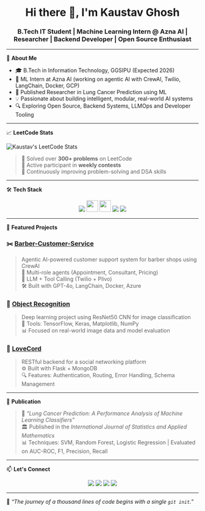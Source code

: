 <h1 align="center">Hi there 👋, I'm Kaustav Ghosh</h1>
<h3 align="center">B.Tech IT Student | Machine Learning Intern @ Azna AI | Researcher | Backend Developer | Open Source Enthusiast</h3>

---

🌟 **About Me**
- 🎓 B.Tech in Information Technology, GGSIPU (Expected 2026)
- 🤖 ML Intern at Azna AI (working on agentic AI with CrewAI, Twilio, LangChain, Docker, GCP)
- 🧠 Published Researcher in Lung Cancer Prediction using ML
- 💡 Passionate about building intelligent, modular, real-world AI systems
- 🔍 Exploring Open Source, Backend Systems, LLMOps and Developer Tooling

---

📈 **LeetCode Stats**

![Kaustav's LeetCode Stats](https://leetcard.jacoblin.cool/Luffy_812004?theme=dark&font=Baloo+Bhai&ext=contest)

> 🧠 Solved over **300+ problems** on LeetCode  
> 💪 Active participant in **weekly contests**  
> 🥇 Continuously improving problem-solving and DSA skills

---

🛠 **Tech Stack**

<p align="center">
  <!-- Languages -->
  <img src="https://skillicons.dev/icons?i=cpp,java,python,javascript" />
  
  <!-- ML Libraries -->
  <img src="https://cdn.jsdelivr.net/gh/devicons/devicon/icons/keras/keras-original.svg" height="30" />
  <img src="https://cdn.jsdelivr.net/gh/devicons/devicon/icons/scikit-learn/scikit-learn-original.svg" height="30" />

  <!-- Backend -->
  <img src="https://skillicons.dev/icons?i=flask,mongodb,mysql,docker,jenkins,aws,firebase" />

  <!-- DevOps & Tools -->
  <img src="https://skillicons.dev/icons?i=github,git,vscode,ngrok" />
</p>

---

📂 **Featured Projects**

### ✂️ [Barber-Customer-Service](https://github.com/kaustav812004/Barber-Customer-Service)
> Agentic AI-powered customer support system for barber shops using CrewAI  
> 🧠 Multi-role agents (Appointment, Consultant, Pricing)  
> 🧩 LLM + Tool Calling (Twilio + Plivo)  
> 🛠 Built with GPT-4o, LangChain, Docker, Azure

### 🧠 [Object Recognition](https://github.com/kaustav812004/Object-classification-using-ResNet50)
> Deep learning project using ResNet50 CNN for image classification  
> 🔬 Tools: TensorFlow, Keras, Matplotlib, NumPy  
> 📊 Focused on real-world image data and model evaluation

### 💌 [LoveCord](https://github.com/kaustav812004/lovecord-backend)
> RESTful backend for a social networking platform  
> ⚙️ Built with Flask + MongoDB  
> 🔍 Features: Authentication, Routing, Error Handling, Schema Management

---

📜 **Publication**
> 📰 *"Lung Cancer Prediction: A Performance Analysis of Machine Learning Classifiers"*  
> 🏛 Published in the *International Journal of Statistics and Applied Mathematics*  
> 📊 Techniques: SVM, Random Forest, Logistic Regression | Evaluated on AUC-ROC, F1, Precision, Recall

---

📫 **Let's Connect**

<p align="center">
  <a href="mailto:kaustav812004@gmail.com"><img src="https://img.shields.io/badge/Email-D14836?style=for-the-badge&logo=gmail&logoColor=white" /></a>
  <a href="https://linkedin.com/in/kaustav812004"><img src="https://img.shields.io/badge/LinkedIn-blue?style=for-the-badge&logo=linkedin&logoColor=white" /></a>
  <a href="https://leetcode.com/u/Luffy_812004/"><img src="https://img.shields.io/badge/LeetCode-FFA116?style=for-the-badge&logo=leetcode&logoColor=black" /></a>
  <a href="https://github.com/kaustav812004"><img src="https://img.shields.io/badge/GitHub-000?style=for-the-badge&logo=github&logoColor=white" /></a>
</p>

---

🧭 *“The journey of a thousand lines of code begins with a single `git init`.”*

